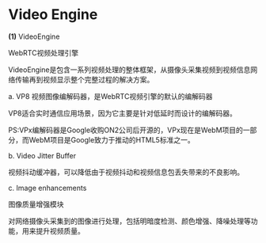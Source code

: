 # Video Engine



**(1)** VideoEngine

WebRTC视频处理引擎

VideoEngine是包含一系列视频处理的整体框架，从摄像头采集视频到视频信息网络传输再到视频显示整个完整过程的解决方案。

 a.  VP8
视频图像编解码器，是WebRTC视频引擎的默认的编解码器

VP8适合实时通信应用场景，因为它主要是针对低延时而设计的编解码器。

PS:VPx编解码器是Google收购ON2公司后开源的，VPx现在是WebM项目的一部分，而WebM项目是Google致力于推动的HTML5标准之一。

 

b.  Video Jitter Buffer

视频抖动缓冲器，可以降低由于视频抖动和视频信息包丢失带来的不良影响。

 

c.  Image enhancements

图像质量增强模块

对网络摄像头采集到的图像进行处理，包括明暗度检测、颜色增强、降噪处理等功能，用来提升视频质量。

